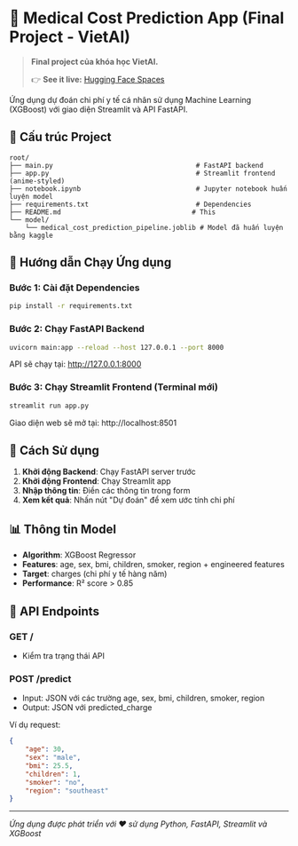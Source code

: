 # 🏥 Medical Cost Prediction App (Final Project - VietAI)

> **Final project của khóa học VietAI.**
> 
> 👉 **See it live:** [Hugging Face Spaces](https://huggingface.co/spaces/nguyentl2203/xgbmodelVietAI)

Ứng dụng dự đoán chi phí y tế cá nhân sử dụng Machine Learning (XGBoost) với giao diện Streamlit và API FastAPI.

## 📁 Cấu trúc Project

```
root/
├── main.py                                    # FastAPI backend
├── app.py                                     # Streamlit frontend (anime-styled)
├── notebook.ipynb                             # Jupyter notebook huấn luyện model
├── requirements.txt                           # Dependencies
├── README.md                                 # This
└── model/
    └── medical_cost_prediction_pipeline.joblib # Model đã huấn luyện bằng kaggle
```

## 🚀 Hướng dẫn Chạy Ứng dụng

### Bước 1: Cài đặt Dependencies

```bash
pip install -r requirements.txt
```

### Bước 2: Chạy FastAPI Backend

```bash
uvicorn main:app --reload --host 127.0.0.1 --port 8000
```

API sẽ chạy tại: http://127.0.0.1:8000

### Bước 3: Chạy Streamlit Frontend (Terminal mới)

```bash
streamlit run app.py
```

Giao diện web sẽ mở tại: http://localhost:8501

## 🎯 Cách Sử dụng

1. **Khởi động Backend**: Chạy FastAPI server trước
2. **Khởi động Frontend**: Chạy Streamlit app
3. **Nhập thông tin**: Điền các thông tin trong form
4. **Xem kết quả**: Nhấn nút "Dự đoán" để xem ước tính chi phí

## 📊 Thông tin Model

- **Algorithm**: XGBoost Regressor
- **Features**: age, sex, bmi, children, smoker, region + engineered features
- **Target**: charges (chi phí y tế hàng năm)
- **Performance**: R² score > 0.85

## 🔧 API Endpoints

### GET /
- Kiểm tra trạng thái API

### POST /predict
- Input: JSON với các trường age, sex, bmi, children, smoker, region
- Output: JSON với predicted_charge

Ví dụ request:
```json
{
    "age": 30,
    "sex": "male", 
    "bmi": 25.5,
    "children": 1,
    "smoker": "no",
    "region": "southeast"
}
```



---
*Ứng dụng được phát triển với ❤️ sử dụng Python, FastAPI, Streamlit và XGBoost*

